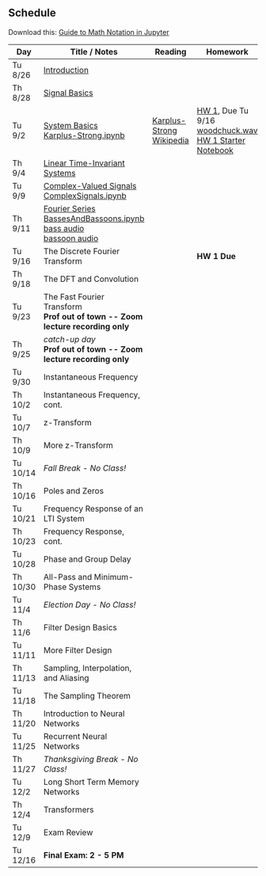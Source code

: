 ## Schedule

Download this: [Guide to Math Notation in Jupyter](examples/MathNotationGuide.ipynb)


| Day      | Title / Notes                                                                                                                                                                                                                               | Reading                                                                                   | Homework                                                                                                                                   |
|----------|---------------------------------------------------------------------------------------------------------------------------------------------------------------------------------------------------------------------------------------------|-------------------------------------------------------------------------------------------|--------------------------------------------------------------------------------------------------------------------------------------------|
| Tu 8/26  | [Introduction](lectures/L00-Introduction.pdf)                                                                                                                                                                                               |                                                                                           |                                                                                                                                            |
| Th 8/28  | [Signal Basics](lectures/L01-SignalBasics.pdf)                                                                                                                                                                                              |                                                                                           |                                                                                                                                            |
| Tu 9/2   | [System Basics](lectures/L02-SystemBasics.pdf)<br>[Karplus-Strong.ipynb](examples/Karplus-Strong.ipynb)                                                                                                                                     | [Karplus-Strong Wikipedia](https://en.wikipedia.org/wiki/Karplus-Strong_string_synthesis) | [HW 1](homeworks/hw1.pdf), Due Tu 9/16<br>[woodchuck.wav](homeworks/woodchuck.wav)<br>[HW 1 Starter Notebook](homeworks/HW1-Starter.ipynb) |
| Th 9/4   | [Linear Time-Invariant Systems](lectures/L03-LTISystems.pdf)                                                                                                                                                                                |                                                                                           |                                                                                                                                            |
| Tu 9/9   | [Complex-Valued Signals](lectures/L04-ComplexSignals.pdf)<br>[ComplexSignals.ipynb](examples/ComplexSignals.ipynb)                                                                                                                          |                                                                                           |                                                                                                                                            |
| Th 9/11  | [Fourier Series](lectures/L05-FourierSeries.pdf)<br>[BassesAndBassoons.ipynb](examples/BassesAndBassoons.ipynb)<br>[bass audio](examples/double-bass_A1_1_forte_arco-normal.wav)<br>[bassoon audio](examples/bassoon_A2_1_forte_normal.wav) |                                                                                           |                                                                                                                                            |
| Tu 9/16  | The Discrete Fourier Transform                                                                                                                                                                                                              |                                                                                           | **HW 1 Due**                                                                                                                               |
| Th 9/18  | The DFT and Convolution                                                                                                                                                                                                                     |                                                                                           |                                                                                                                                            |
| Tu 9/23  | The Fast Fourier Transform<br>**Prof out of town -- Zoom lecture recording only**                                                                                                                                                           |                                                                                           |                                                                                                                                            |
| Th 9/25  | *catch-up day*<br>**Prof out of town -- Zoom lecture recording only**                                                                                                                                                                       |                                                                                           |                                                                                                                                            |
| Tu 9/30  | Instantaneous Frequency                                                                                                                                                                                                                     |                                                                                           |                                                                                                                                            |
| Th 10/2  | Instantaneous Frequency, cont.                                                                                                                                                                                                              |                                                                                           |                                                                                                                                            |
| Tu 10/7  | z-Transform                                                                                                                                                                                                                                 |                                                                                           |                                                                                                                                            |
| Th 10/9  | More z-Transform                                                                                                                                                                                                                            |                                                                                           |                                                                                                                                            |
| Tu 10/14 | *Fall Break - No Class!*                                                                                                                                                                                                                    |                                                                                           |                                                                                                                                            |
| Th 10/16 | Poles and Zeros                                                                                                                                                                                                                             |                                                                                           |                                                                                                                                            |
| Tu 10/21 | Frequency Response of an LTI System                                                                                                                                                                                                         |                                                                                           |                                                                                                                                            |
| Th 10/23 | Frequency Response, cont.                                                                                                                                                                                                                   |                                                                                           |                                                                                                                                            |
| Tu 10/28 | Phase and Group Delay                                                                                                                                                                                                                       |                                                                                           |                                                                                                                                            |
| Th 10/30 | All-Pass and Minimum-Phase Systems                                                                                                                                                                                                          |                                                                                           |                                                                                                                                            |
| Tu 11/4  | *Election Day - No Class!*                                                                                                                                                                                                                  |                                                                                           |                                                                                                                                            |
| Th 11/6  | Filter Design Basics                                                                                                                                                                                                                        |                                                                                           |                                                                                                                                            |
| Tu 11/11 | More Filter Design                                                                                                                                                                                                                          |                                                                                           |                                                                                                                                            |
| Th 11/13 | Sampling, Interpolation, and Aliasing                                                                                                                                                                                                       |                                                                                           |                                                                                                                                            |
| Tu 11/18 | The Sampling Theorem                                                                                                                                                                                                                        |                                                                                           |                                                                                                                                            |
| Th 11/20 | Introduction to Neural Networks                                                                                                                                                                                                             |                                                                                           |                                                                                                                                            |
| Tu 11/25 | Recurrent Neural Networks                                                                                                                                                                                                                   |                                                                                           |                                                                                                                                            |
| Th 11/27 | *Thanksgiving Break - No Class!*                                                                                                                                                                                                            |                                                                                           |                                                                                                                                            |
| Tu 12/2  | Long Short Term Memory Networks                                                                                                                                                                                                             |                                                                                           |                                                                                                                                            |
| Th 12/4  | Transformers                                                                                                                                                                                                                                |                                                                                           |                                                                                                                                            |
| Tu 12/9  | Exam Review                                                                                                                                                                                                                                 |                                                                                           |                                                                                                                                            |
| Tu 12/16 | **Final Exam: 2 - 5 PM**                                                                                                                                                                                                                    |                                                                                           |                                                                                                                                            |
